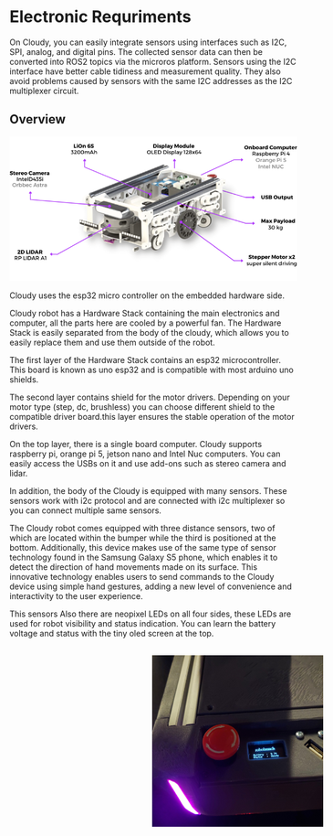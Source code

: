 # Electronic Requriments

On Cloudy, you can easily integrate sensors using interfaces such as I2C, SPI, analog, and digital pins. The collected sensor data can then be converted into ROS2 topics via the microros platform. Sensors using the I2C interface have better cable tidiness and measurement quality. They also avoid problems caused by sensors with the same I2C addresses as the I2C multiplexer circuit.

## Overview
<img src="https://raw.githubusercontent.com/robolaunch/cloudy/main/docs/cloudy-open-version.png">


Cloudy uses the esp32 micro controller on the embedded hardware side.

Cloudy robot has a Hardware Stack containing the main electronics and computer, all the parts here are cooled by a powerful fan. The Hardware Stack is easily separated from the body of the cloudy, which allows you to easily replace them and use them outside of the robot.

The first layer of the Hardware Stack contains an esp32 microcontroller. This board is known as uno esp32 and is compatible with most arduino uno shields.

The second layer contains shield for the motor drivers. Depending on your motor type (step, dc, brushless) you can choose different shield to the compatible driver board.this layer ensures the stable operation of the motor drivers.

On the top layer, there is a single board computer. Cloudy supports raspberry pi, orange pi 5, jetson nano and Intel Nuc computers. You can easily access the USBs on it and use add-ons such as stereo camera and lidar.

In addition, the body of the Cloudy is equipped with many sensors. These sensors work with i2c protocol and are connected with i2c multiplexer so you can connect multiple same sensors. 

The Cloudy robot comes equipped with three distance sensors, two of which are located within the bumper while the third is positioned at the bottom. Additionally, this device makes use of the same type of sensor technology found in the Samsung Galaxy S5 phone, which enables it to detect the direction of hand movements made on its surface. This innovative technology enables users to send commands to the Cloudy device using simple hand gestures, adding a new level of convenience and interactivity to the user experience.

 This sensors Also there are neopixel LEDs on all four sides, these LEDs are used for robot visibility and status indication. You can learn the battery voltage and status with the tiny oled screen at the top.
 <img width="300" height="300" style="margin-left:250px; margin-top:30px;" src="https://raw.githubusercontent.com/robolaunch/cloudy/docs/docs/images/cloudyvoltage.jpg">
<br/>
<br/><br/>
<br/>